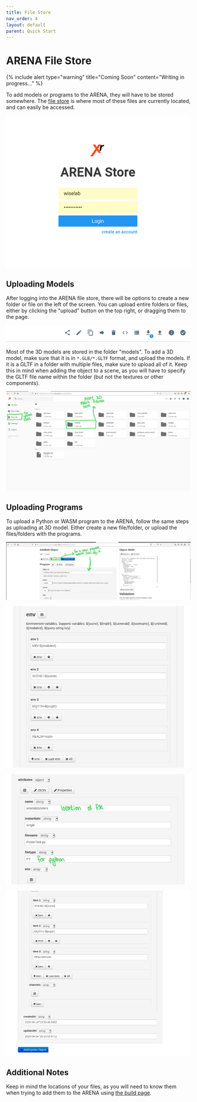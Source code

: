 ```yaml
---
title: File Store
nav_order: 4
layout: default
parent: Quick Start
---
```


# ARENA File Store

{% include alert type="warning" title="Coming Soon" content="Writing in progress..." %}

To add models or programs to the ARENA, they will have to be stored somewhere. The [file store](arena.andrew.cmu.edu/storemng/) is where most of these files are currently located, and can easily be accessed.

![](../../assets/img/tutorial/filestore/fs1.png)

## Uploading Models

After logging into the ARENA file store, there will be options to create a new folder or file on the left of the screen. You can upload entire folders or files, either by clicking the "upload" button on the top right, or dragging them to the page.

![](../../assets/img/tutorial/filestore/fs3.png)

Most of the 3D models are stored in the folder "models". To add a 3D model, make sure that it is in `*.GLB/*.GLTF` format, and upload the models. If it is a GLTF in a folder with multiple files, make sure to upload all of it. Keep this in mind when adding the object to a scene, as you will have to specify the GLTF file name within the folder (but not the textures or other components).

![](../../assets/img/tutorial/filestore/fs2.jpg)

## Uploading Programs

To upload a Python or WASM program to the ARENA, follow the same steps as uploading at 3D model. Either create a new file/folder, or upload the files/folders with the programs.

![](../../assets/img/tutorial/filestore/fs4.jpg)

![](../../assets/img/tutorial/filestore/fs5.png)

![](../../assets/img/tutorial/filestore/fs6.jpg)

![](../../assets/img/tutorial/filestore/fs7.png)

## Additional Notes

Keep in mind the locations of your files, as you will need to know them when trying to add them to the ARENA using [the build page](build).

